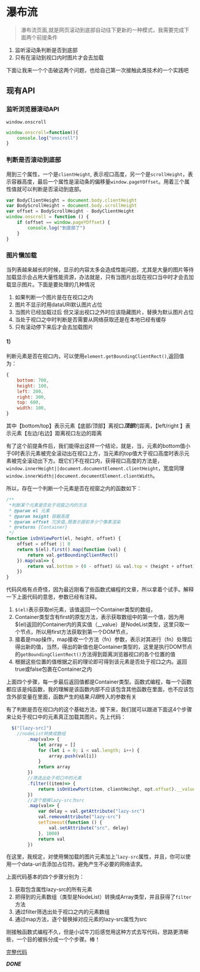 # 瀑布流

>瀑布流页面,就是网页滚动到底部自动往下更新的一种模式，我需要完成下面两个前提条件

1.	监听滚动条判断是否到底部
2.	只有在滚动到视口内时图片才会去加载

下面让我来一个个击破这两个问题，也给自己第一次接触此类技术的一个实践吧


## 现有API

### 监听浏览器滚动API

`window.onscroll`

```javascript
window.onscroll=function(){
    console.log("onscroll")
}
```

### 判断是否滚动到底部

用到三个属性，一个是`clientHeight`, 表示视口高度，另一个是`scrollHeight`，表示容器高度，最后一个属性是滚动条的偏移量`window.pageYOffset`。用着三个属性值就可以判断是否滚动到底部。

```javascript
var BodyClientHeight = document.body.clientHeight
var BodyScrollHeight = document.body.scrollHeight
var offset = BodyScrollHeight - BodyClientHeight
window.onscroll = function () {
    if (offset == window.pageYOffset) {
        console.log("到底部了")
    }
}
```

### 图片懒加载

当列表越来越长的时候，显示的内容太多会造成性能问题，尤其是大量的图片等待加载显示会占用大量性能资源，办法就是，只有当图片出现在视口当中时才会去加载显示图片。下面是要处理的几种情况

1.	如果判断一个图片是在在视口之内
2.	图片不显示时用dataURI默认图片占位
3.	当图片已经加载过后 但又滚出视口之外时应该隐藏图片，替换为默认图片占位
4.	当处于视口之中时判断是否需要从网络获取还是在本地已经有缓存
5.	只有滚动停下来后才会去加载图片

#### 1）

判断元素是否在视口内，可以使用`element.getBoundingClientRect()`,返回值为：

```javascript
{
    bottom: 700,
    height: 100,
    left: 200,
    right: 300,
    top: 600,
    width: 100,
}
```
其中【bottom/top】表示元素【底部/顶部】离视口***顶部***的距离，【left/right	】表示元素【左边/右边】距离视口左边的距离

有了这个前提条件后，我们能得出这样一个结论，就是，当，元素的bottom值小于0时表示元素被完全滚动出在视口上方，当元素的top值大于视口高度时表示元素被完全滚动出下方。既它们不在视口内，获得视口高度的方法是，`window.innerHeight||document.documentElement.clientHeight`，宽度同理`window.innerWidth||document.documentElement.clientWidth`。

所以，存在一个判断一个元素是否在视窗之内的函数如下：

```javascript
/**
 *判断某个元素是否处于视窗之内的方法
 * @param el 元素
 * @param height 容器高度
 * @param offset 冗余值,既表示提前多少个像素渲染
 * @returns {Container}
 */
function isOnViewPort(el, height, offset) {
    offset = offset || 0
    return $(el).first().map(function (val) {
        return val.getBoundingClientRect()
    }).map(val=> {
        return val.bottom > (0 - offset) && val.top < (height + offset)
    })
}
```
代码风格有点奇怪，因为最近刚看了些函数式编程的文章，所以拿着个试手。解释一下上面代码的意思，参数已经有注释。

1.	`$(el)`表示获取el元素，该值返回一个Container类型的数组，
2.	Container类型含有first的原型方法，表示获取数组中的第一个值，因为用$(el)返回的Container内的真实值（__value）是NodeList类型，这里只取一个节点，所以用first方法获取到第一个DOM节点，
3.	接着是map操作，map接收一个方法（fn）参数，表示对其进行（fn）处理后得出新的值，当然，得出的新值也是Container类型的，这里是执行DOM节点的`getBoundingClientRect()`方法得到距离浏览器视口的各个位置的值
4.	根据这些位置的值根据之前的理论即可得到该元素是否处于视口之内。返回true或false包裹在Container之内

上面四个步骤，每一步最后返回值都是Container类型。函数式编程，每一个函数都应该是纯函数，我的理解是该函数内部不应该包含其他函数在里面，也不应该包含外部变量在里面，函数产生的结果*只跟*传入的参数有关

有了判断是否在视口内的这个基础方法，接下来，我们就可以跟进下面这4个步骤来让处于视口中的元素真正加载其图片。先上代码：

```javascript
  $("[lazy-src]")
    //nodeList转换成数组
        .map(val=> {
            let array = []
            for (let i = 0; i < val.length; i++) {
                array.push(val[i])
            }
            return array
        })
        //筛选出处于视口中的元素
        .filter((item)=> {
            return isOnViewPort(item, clientHeihgt, opt.offset).__value;
        })
        //逐个替换lazy-src为src
        .map(val=> {
            var delay = val.getAttribute("lazy-src")
            val.removeAttribute("lazy-src")
            setTimeout(function () {
                val.setAttribute("src", delay)
            }, 1000)
            return val
        })
```

在这里，我规定，对使用懒加载的图片元素加上'`lazy-src`属性，并且，你可以使用一个data-uri去添加占位符。避免产生不必要的网络请求。

上面代码基本的四个步骤分别为：

1.	获取包含属性lazy-src的所有元素
2.	把得到的元素数组（类型是NodeList）转换成Array类型，并且获得了`filter`方法
3.	通过filter筛选出处于视口之内的元素数组
4.	通过map方法，逐个替换掉对应元素的lazy-src属性为src

刚接触函数式编程不久，但是小试牛刀后感觉用这种方式去写代码，思路更清晰些，一个目的被拆分成一个个步骤。棒！

[完整代码](https://github.com/LelesBox/waterfall-lazyload)

***DONE*** 

